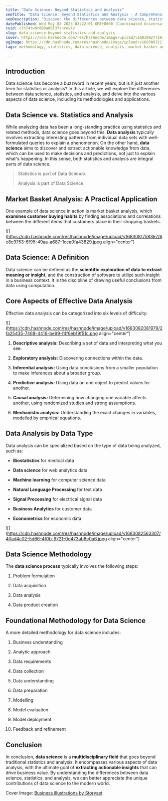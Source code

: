 ```yaml
---
title: "Data Science: Beyond Statistics and Analysis"
seoTitle: "Data Science: Beyond Statistics and Analysis - A Comprehensive Guide"
seoDescription: "Discover the differences between data science, statistics, and analysis in this comprehensive guide. Learn about the core aspects of effective data analysis"
datePublished: Wed May 03 2023 03:22:01 GMT+0000 (Coordinated Universal Time)
cuid: clh74tw0r000a09l37znrev7v
slug: data-science-beyond-statistics-and-analysis
cover: https://cdn.hashnode.com/res/hashnode/image/upload/v1683082771035/af7527d3-5725-4e7c-8335-af802b52c0c5.png
ogImage: https://cdn.hashnode.com/res/hashnode/image/upload/v1683083211268/044e2d7b-7f38-458e-9367-17a93d22310c.png
tags: methodology, statistics, data-science, analysis, market-basket-analysis

---
```


## **Introduction**

Data science has become a buzzword in recent years, but is it just another term for statistics or analysis? In this article, we will explore the differences between data science, statistics, and analysis, and delve into the various aspects of data science, including its methodologies and applications.

## **Data Science vs. Statistics and Analysis**

While analyzing data has been a long-standing practice using statistics and related methods, data science goes beyond this. **Data analysis** typically involves extracting interesting patterns from individual data sets with well-formulated queries to explain a phenomenon. On the other hand, **data science** aims to discover and extract actionable knowledge from data, which can be used to make decisions and predictions, not just to explain what's happening. In this sense, both statistics and analysis are integral parts of data science.

> Statistics is part of Data Science.
> 
> Analysis is part of Data Science.

## **Market Basket Analysis: A Practical Application**

One example of data science in action is market basket analysis, which **examines customer buying habits** by finding associations and correlations between the different items that customers place in their shopping baskets.

![](https://cdn.hashnode.com/res/hashnode/image/upload/v1683081758367/6e8c9753-6f95-49aa-a687-1cca0fa43829.jpeg align="center")

## **Data Science: A Definition**

Data science can be defined as the **scientific exploration of data to extract meaning or insight**, and the construction of software to utilize such insight in a business context. It is the discipline of drawing useful conclusions from data using computation.

## **Core Aspects of Effective Data Analysis**

Effective data analysis can be categorized into six levels of difficulty:

![](https://cdn.hashnode.com/res/hashnode/image/upload/v1683082081979/2fa25435-7468-4416-be99-f4f6eb19f51c.png align="center")

1. **Descriptive analysis:** Describing a set of data and interpreting what you see.
    
2. **Exploratory analysis:** Discovering connections within the data.
    
3. **Inferential analysis:** Using data conclusions from a smaller population to make inferences about a broader group.
    
4. **Predictive analysis:** Using data on one object to predict values for another.
    
5. **Causal analysis:** Determining how changing one variable affects another, using randomized studies and strong assumptions.
    
6. **Mechanistic analysis:** Understanding the exact changes in variables, modelled by empirical equations.
    

## **Data Analysis by Data Type**

Data analysis can be specialized based on the type of data being analyzed, such as:

* **Biostatistics** for medical data
    
* **Data science** for web analytics data
    
* **Machine learning** for computer science data
    
* **Natural Language Processing** for text data
    
* **Signal Processing** for electrical signal data
    
* **Business Analytics** for customer data
    
* **Econometrics** for economic data
    

![](https://cdn.hashnode.com/res/hashnode/image/upload/v1683082563307/40ad4c02-5d66-4f0b-9721-0d473ab8e0a6.jpeg align="center")

## **Data Science Methodology**

The **data science process** typically involves the following steps:

1. Problem formulation
    
2. Data acquisition
    
3. Data analysis
    
4. Data product creation
    

## **Foundational Methodology for Data Science**

A more detailed methodology for data science includes:

1. Business understanding
    
2. Analytic approach
    
3. Data requirements
    
4. Data collection
    
5. Data understanding
    
6. Data preparation
    
7. Modelling
    
8. Model evaluation
    
9. Model deployment
    
10. Feedback and refinement
    

## **Conclusion**

In conclusion, **data science** is a **multidisciplinary field** that goes beyond traditional statistics and analysis. It encompasses various aspects of data analysis, with the ultimate goal of **extracting actionable insights** that can drive business value. By understanding the differences between data science, statistics, and analysis, we can better appreciate the unique contributions of data science to the modern world.

Cover Image: [Business illustrations by Storyset](https://storyset.com/business)